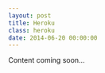 ```yaml
---
layout: post
title: Heroku
class: heroku
date: 2014-06-20 00:00:00
---
```


Content coming soon&hellip;

[newrelic-node]: http://newrelic.com/nodejs